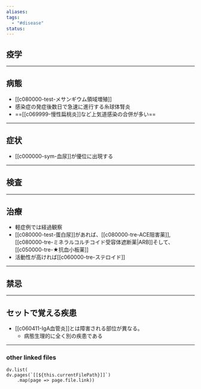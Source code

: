 ```yaml
---
aliases: 
tags:
  - "#disease"
status:
---
```

## 疫学
---
## 病態
- [[c080000-test-メサンギウム領域増殖]]
- 感染症の発症後数日で急速に進行する糸球体腎炎
- ==[[c069999-慢性扁桃炎]]など上気道感染の合併が多い==
---
## 症状
- [[c000000-sym-血尿]]が優位に出現する
---
## 検査
---
## 治療
- 軽症例では経過観察
- [[c080000-test-蛋白尿]]があれば、[[c080000-tre-ACE阻害薬]],[[c080000-tre-ミネラルコルチコイド受容体遮断薬|ARB]]そして、[[c050000-tre-★抗血小板薬]]
- 活動性が高ければ[[c060000-tre-ステロイド]]
---
## 禁忌
---
## セットで覚える疾患
- [[c060411-IgA血管炎]]とは障害される部位が異なる。
	- 病態生理的に全く別の疾患である
---
### other linked files
```dataviewjs
dv.list(
dv.pages(`[[${this.currentFilePath}]]`)
	.map(page => page.file.link))
```